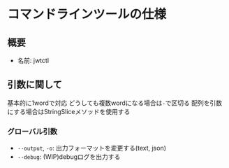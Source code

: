 # コマンドラインツールの仕様

## 概要

- 名前: jwtctl

## 引数に関して

基本的に1wordで対応
どうしても複数wordになる場合は`-`で区切る
配列を引数にする場合はStringSliceメソッドを使用する

### グローバル引数

- `--output`, `-o`: 出力フォーマットを変更する(text, json)
- `--debug`: (WIP)debugログを出力する
